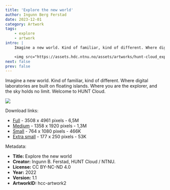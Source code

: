 ```yaml
---
title: 'Explore the new world'
author: Ingunn Berg Ferstad
date: 2023-12-01
category: Artwork
tags:
    - explore
    - artwork
intro: |
    Imagine a new world. Kind of familiar, kind of different. Where digital laboratories are built on floating islands. Where you are the explorer, and the sky holds no limit.

    <img src="https://assets.hdc.ntnu.no/assets/artworks/hunt-cloud_explore-the-new-world_small.jpg"></img>
next: false
prev: false
---
```


<PostDetail>

Imagine a new world. Kind of familiar, kind of different. Where digital laboratories are built on floating islands. Where you are the explorer, and the sky holds no limit. Welcome to HUNT Cloud.

<img src="https://assets.hdc.ntnu.no/assets/artworks/hunt-cloud_explore-the-new-world_full.jpg"></img>

Download links:
* [Full](https://assets.hdc.ntnu.no/assets/artworks/hunt-cloud_explore-the-new-world_full.jpg) - 3508 x 4961 pixels - 6,5M
* [Medium](https://assets.hdc.ntnu.no/assets/artworks/hunt-cloud_explore-the-new-world_medium.jpg) - 1358 x 1920 pixels - 1,3M
* [Small](https://assets.hdc.ntnu.no/assets/artworks/hunt-cloud_explore-the-new-world_small.jpg) - 764 x 1080 pixels - 466K
* [Extra small](https://assets.hdc.ntnu.no/assets/artworks/hunt-cloud_explore-the-new-world_xsmall.jpg) - 177 x 250 pixels - 53K

Metadata:
- **Title:** Explore the new world
- **Creator:** Ingunn B. Ferstad, HUNT Cloud / NTNU.
- **License:** CC BY­-NC-­ND 4.0
- **Year:** 2022
- **Version:** 1.1
- **ArtworkID:** hcc-artwork2

</PostDetail>
